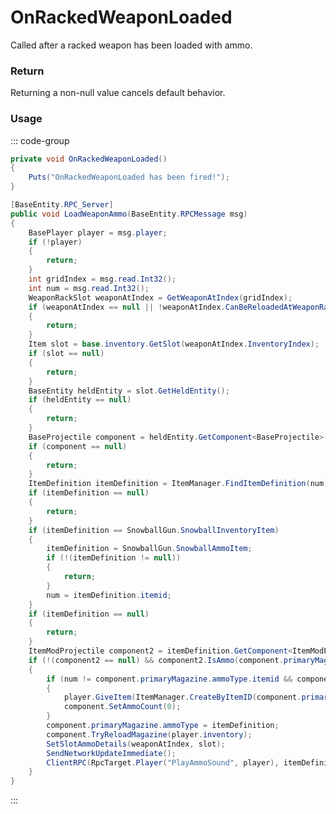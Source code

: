 # OnRackedWeaponLoaded
<Badge type="info" text="Item"/><Badge type="danger" text="Carbon Compatible"/><Badge type="warning" text="Oxide Compatible"/>
Called after a racked weapon has been loaded with ammo.

### Return
Returning a non-null value cancels default behavior.

### Usage
::: code-group
```csharp [Example]
private void OnRackedWeaponLoaded()
{
	Puts("OnRackedWeaponLoaded has been fired!");
}
```
```csharp [Source — Assembly-CSharp @ WeaponRack]
[BaseEntity.RPC_Server]
public void LoadWeaponAmmo(BaseEntity.RPCMessage msg)
{
	BasePlayer player = msg.player;
	if (!player)
	{
		return;
	}
	int gridIndex = msg.read.Int32();
	int num = msg.read.Int32();
	WeaponRackSlot weaponAtIndex = GetWeaponAtIndex(gridIndex);
	if (weaponAtIndex == null || !weaponAtIndex.CanBeReloadedAtWeaponRack())
	{
		return;
	}
	Item slot = base.inventory.GetSlot(weaponAtIndex.InventoryIndex);
	if (slot == null)
	{
		return;
	}
	BaseEntity heldEntity = slot.GetHeldEntity();
	if (heldEntity == null)
	{
		return;
	}
	BaseProjectile component = heldEntity.GetComponent<BaseProjectile>();
	if (component == null)
	{
		return;
	}
	ItemDefinition itemDefinition = ItemManager.FindItemDefinition(num);
	if (itemDefinition == null)
	{
		return;
	}
	if (itemDefinition == SnowballGun.SnowballInventoryItem)
	{
		itemDefinition = SnowballGun.SnowballAmmoItem;
		if (!(itemDefinition != null))
		{
			return;
		}
		num = itemDefinition.itemid;
	}
	if (itemDefinition == null)
	{
		return;
	}
	ItemModProjectile component2 = itemDefinition.GetComponent<ItemModProjectile>();
	if (!(component2 == null) && component2.IsAmmo(component.primaryMagazine.definition.ammoTypes))
	{
		if (num != component.primaryMagazine.ammoType.itemid && component.primaryMagazine.contents > 0)
		{
			player.GiveItem(ItemManager.CreateByItemID(component.primaryMagazine.ammoType.itemid, component.primaryMagazine.contents, 0uL));
			component.SetAmmoCount(0);
		}
		component.primaryMagazine.ammoType = itemDefinition;
		component.TryReloadMagazine(player.inventory);
		SetSlotAmmoDetails(weaponAtIndex, slot);
		SendNetworkUpdateImmediate();
		ClientRPC(RpcTarget.Player("PlayAmmoSound", player), itemDefinition.itemid, 0);
	}
}

```
:::
